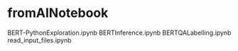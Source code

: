 # fromAINotebook

BERT-PythonExploration.ipynb
BERTInference.ipynb
BERTQALabelling.ipynb
read_input_files.ipynb
